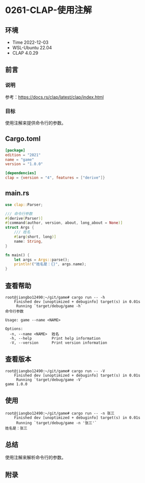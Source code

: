 # 0261-CLAP-使用注解

## 环境

- Time 2022-12-03
- WSL-Ubuntu 22.04
- CLAP 4.0.29

## 前言

### 说明

参考：<https://docs.rs/clap/latest/clap/index.html>

### 目标

使用注解来提供命令行的参数。

## Cargo.toml

```toml
[package]
edition = "2021"
name = "game"
version = "1.0.0"

[dependencies]
clap = {version = "4", features = ["derive"]}
```

## main.rs

```Rust
use clap::Parser;

/// 命令行参数
#[derive(Parser)]
#[command(author, version, about, long_about = None)]
struct Args {
    /// 姓名
    #[arg(short, long)]
    name: String,
}

fn main() {
    let args = Args::parse();
    println!("姓名是：{}", args.name);
}
```

## 查看帮助

```text
root@jiangbo12490:~/git/game# cargo run -- -h
    Finished dev [unoptimized + debuginfo] target(s) in 0.01s
     Running `target/debug/game -h`
命令行参数

Usage: game --name <NAME>

Options:
  -n, --name <NAME>  姓名
  -h, --help         Print help information
  -V, --version      Print version information
```

## 查看版本

```text
root@jiangbo12490:~/git/game# cargo run -- -V
    Finished dev [unoptimized + debuginfo] target(s) in 0.01s
     Running `target/debug/game -V`
game 1.0.0
```

## 使用

```text
root@jiangbo12490:~/git/game# cargo run -- -n 张三
    Finished dev [unoptimized + debuginfo] target(s) in 0.01s
     Running `target/debug/game -n '张三'`
姓名是：张三
```

## 总结

使用注解来解析命令行的参数。

## 附录
